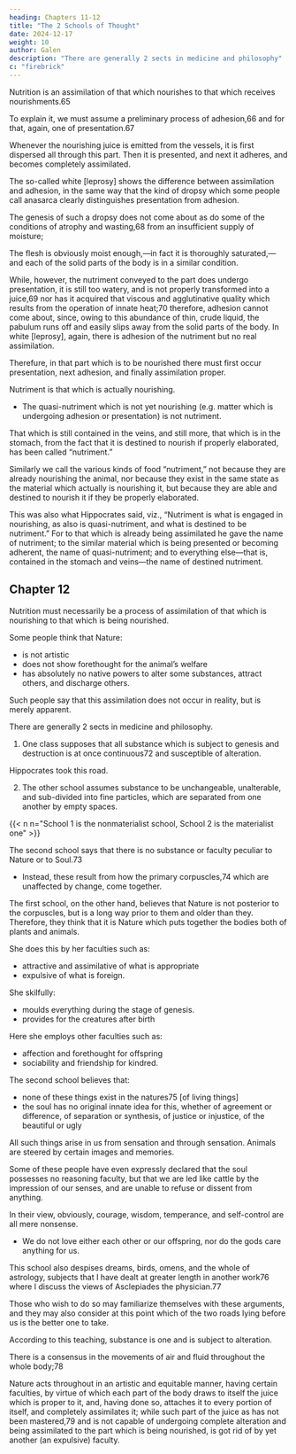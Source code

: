 ```yaml
---
heading: Chapters 11-12
title: "The 2 Schools of Thought"
date: 2024-12-17
weight: 10
author: Galen
description: "There are generally 2 sects in medicine and philosophy"
c: "firebrick"
---
```



Nutrition is an assimilation of that which nourishes to that which receives nourishments.65 

To explain it, we must assume a preliminary process of adhesion,66 and for that, again, one of presentation.67 

Whenever the nourishing juice is emitted from the vessels, it is first dispersed all through this part. Then it is presented, and next it adheres, and becomes completely assimilated.

The so-called white [leprosy] shows the difference between assimilation and adhesion, in the same way that the kind of dropsy which some people call anasarca clearly distinguishes presentation from adhesion.

The genesis of such a dropsy does not come about as do some of the conditions of atrophy and wasting,68 from an insufficient supply of moisture; 

The flesh is obviously moist enough,—in fact it is thoroughly saturated,—and each of the solid parts of the body is in a similar condition. 

While, however, the nutriment conveyed to the part does undergo presentation, it is still too watery, and is not properly transformed into a juice,69 nor has it acquired that viscous and agglutinative quality which results from the operation of innate heat;70 therefore, adhesion cannot come about, since, owing to this abundance of thin, crude liquid, the pabulum runs off and easily slips away from the solid parts of the body. In white [leprosy], again, there is adhesion of the nutriment but no real assimilation.

Therefure, in that part which is to be nourished there must first occur presentation, next adhesion, and finally assimilation proper.

Nutriment is that which is actually nourishing.
- The quasi-nutriment which is not yet nourishing (e.g. matter which is undergoing adhesion or presentation) is not nutriment.

That which is still contained in the veins, and still more, that which is in the stomach, from the fact that it is destined to nourish if properly elaborated, has been called “nutriment.” 

Similarly we call the various kinds of food “nutriment,” not because they are already nourishing the animal, nor because they exist in the same state as the material which actually is nourishing it, but because they are able and destined to nourish it if they be properly elaborated.

This was also what Hippocrates said, viz., “Nutriment is what is engaged in nourishing, as also is quasi-nutriment, and what is destined to be nutriment.” For to that which is already being assimilated he gave the name of nutriment; to the similar material which is being presented or becoming adherent, the name of quasi-nutriment; and to everything else—that is, contained in the stomach and veins—the name of destined nutriment.



## Chapter 12

Nutrition must necessarily be a process of assimilation of that which is nourishing to that which is being nourished.

Some people think that Nature:
- is not artistic
- does not show forethought for the animal’s welfare
- has absolutely no native powers to alter some substances, attract others, and discharge others.

Such people say that this assimilation does not occur in reality, but is merely apparent.

There are generally 2 sects in medicine and philosophy.

1. One class supposes that all substance which is subject to genesis and destruction is at once continuous72 and susceptible of alteration.

Hippocrates took this road.

2. The other school assumes substance to be unchangeable, unalterable, and sub-divided into fine particles, which are separated from one another by empty spaces.

{{< n n="School 1 is the nonmaterialist school, School 2 is the materialist one" >}}


The second school says that there is no substance or faculty peculiar to Nature or to Soul.73
- Instead, these result from how the primary corpuscles,74 which are unaffected by change, come together. 

The first school, on the other hand, believes that Nature is not posterior to the corpuscles, but is a long way prior to them and older than they. Therefore, they think that it is Nature which puts together the bodies both of plants and animals.

She does this by her faculties such as:
- attractive and assimilative of what is appropriate
- expulsive of what is foreign. 

She skilfully:
- moulds everything during the stage of genesis.
- provides for the creatures after birth

Here she employs other faculties such as:
- affection and forethought for offspring
- sociability and friendship for kindred. 

The second school believes that:
- none of these things exist in the natures75 [of living things]
- the soul has no original innate idea for this, whether of agreement or difference, of separation or synthesis, of justice or injustice, of the beautiful or ugly

All such things arise in us from sensation and through sensation. Animals are steered by certain images and memories.

Some of these people have even expressly declared that the soul possesses no reasoning faculty, but that we are led like cattle by the impression of our senses, and are unable to refuse or dissent from anything.

In their view, obviously, courage, wisdom, temperance, and self-control are all mere nonsense.
- We do not love either each other or our offspring, nor do the gods care anything for us.

This school also despises dreams, birds, omens, and the whole of astrology, subjects that I have dealt at greater length in another work76 where I discuss the views of Asclepiades the physician.77 

Those who wish to do so may familiarize themselves with these arguments, and they may also consider at this point which of the two roads lying before us is the better one to take. 


According to this teaching, substance is one and is subject to alteration.

There is a consensus in the movements of air and fluid throughout the whole body;78 

Nature acts throughout in an artistic and equitable manner, having certain faculties, by virtue of which each part of the body draws to itself the juice which is proper to it, and, having done so, attaches it to every portion of itself, and completely assimilates it; while such part of the juice as has not been mastered,79 and is not capable of undergoing complete alteration and being assimilated to the part which is being nourished, is got rid of by yet another (an expulsive) faculty.